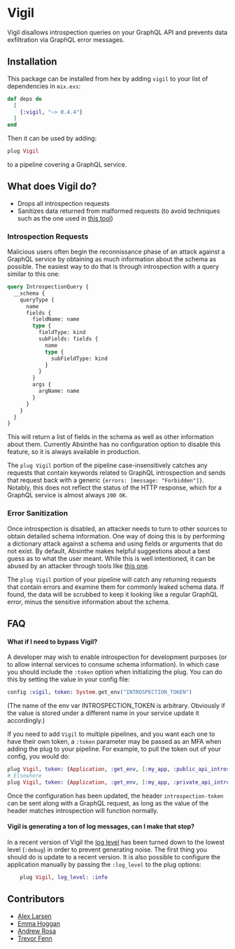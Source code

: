 # Vigil

Vigil disallows introspection queries on your GraphQL API and prevents data exfiltration via GraphQL error messages.

## Installation

This package can be installed from hex by adding `vigil` to your list of dependencies in `mix.exs`:

```elixir
def deps do
  [
    {:vigil, "~> 0.4.4"}
  ]
end
```

Then it can be used by adding:

```elixir
plug Vigil
```

to a pipeline covering a GraphQL service.

## What does Vigil do?

- Drops all introspection requests
- Sanitizes data returned from malformed requests (to avoid techniques such as the one used in [this tool](https://github.com/nikitastupin/clairvoyance))

### Introspection Requests

Malicious users often begin the reconnissance phase of an attack against a GraphQL service by obtaining as much information about the schema as possible. The easiest way to do that is through introspection with a query similar to this one:

```graphql
query IntrospectionQuery {
  __schema {
    queryType {
      name
      fields {
        fieldName: name
        type {
          fieldType: kind
          subFields: fields {
            name
            type {
              subFieldType: kind
            }
          }
        }
        args {
          argName: name
        }
      }
    }
  }
}
```

This will return a list of fields in the schema as well as other information about them. Currently Absinthe has no configuration option to disable this feature, so it is always available in production.

The `plug Vigil` portion of the pipeline case-insensitively catches any requests that contain keywords related to GraphQL introspection and sends that request back with a generic `{errors: [message: "Forbidden"]}`. Notably, this does not reflect the status of the HTTP response, which for a GraphQL service is almost always `200 OK`.

### Error Sanitization

Once introspection is disabled, an attacker needs to turn to other sources to obtain detailed schema information. One way of doing this is by performing a dictionary attack against a schema and using fields or arguments that do not exist. By default, Absinthe makes helpful suggestions about a best guess as to what the user meant. While this is well intentioned, it can be abused by an attacker through tools like [this one](https://github.com/nikitastupin/clairvoyance).

The `plug Vigil` portion of your pipeline will catch any returning requests that contain errors and examine them for commonly leaked schema data. If found, the data will be scrubbed to keep it looking like a regular GraphQL error, minus the sensitive information about the schema.

## FAQ

#### What if I need to bypass Vigil?

A developer may wish to enable introspection for development purposes (or to allow internal services to consume schema information). In which case you should include the `:token` option when initializing
the plug. You can do this by setting the value in your config file:

```elixir
config :vigil, token: System.get_env("INTROSPECTION_TOKEN")
```

(The name of the env var INTROSPECTION_TOKEN is arbitrary. Obviously if the value is stored under a different name in your service update it accordingly.)

If you need to add `Vigil` to multiple pipelines, and you want each one to have their own token, a `:token` parameter may be passed as an MFA when adding the plug to your pipeline.
For example, to pull the token out of your config, you would do:

```elixir
plug Vigil, token: {Application, :get_env, [:my_app, :public_api_introspection_token]}
# Elsewhere
plug Vigil, token: {Application, :get_env, [:my_app, :private_api_introspection_token]}
```

Once the configuration has been updated, the header `introspection-token` can be sent along with a GraphQL request, as long as the value of the header matches introspection will function normally.

#### Vigil is generating a ton of log messages, can I make that stop?

In a recent version of Vigil the [log level](https://hexdocs.pm/logger/1.13.4/Logger.html#module-levels) has been turned down to the lowest level (`:debug`) in order to prevent generating noise. The first thing you should do is update to a recent version. It is also possible to configure the application manually by passing the `:log_level` to the plug options:

```elixir
    plug Vigil, log_level: :info
```

## Contributors
- [Alex Larsen](https://github.com/alex0112)
- [Emma Hoggan](https://github.com/emmahoggan)
- [Andrew Rosa]()
- [Trevor Fenn](https://github.com/sgtpepper43)
